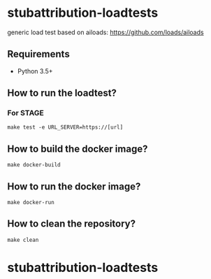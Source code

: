 # stubattribution-loadtests

generic load test based on ailoads: https://github.com/loads/ailoads

## Requirements

- Python 3.5+


## How to run the loadtest?

### For STAGE 

    make test -e URL_SERVER=https://[url]


## How to build the docker image?

    make docker-build


## How to run the docker image?

    make docker-run


## How to clean the repository?

    make clean
# stubattribution-loadtests
